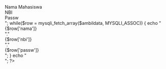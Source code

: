 <?php
include "../subkoneksi.php";

$sql = "SELECT nama, nbi, passw FROM mahasiswa"; 
mysqli_select_db($con,$db_name);

$ambildata = mysqli_query($con,$sql);
if(!$ambildata )
{
  die('Gagal' . mysqli_error($con));
}
echo "<div id='kotak1'>Nama Mahasiswa</div><div id='kotak2'>NBI</div><div id='kotak2'>Passw</div><div id='wrapper'>";
while($row = mysqli_fetch_array($ambildata, MYSQLI_ASSOC))
{
    echo "<br><div id='kotak3'>{$row['nama']}</div>"."<div id='kotak4'>{$row['nbi']}</div>"."<div id='kotak4'>{$row['passw']}</div>";
}
echo "</div>";
?>
